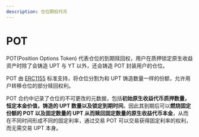 ```yaml
---
description: 仓位期权代币
---
```


# POT

POT(Position Options Token) 代表仓位的到期赎回权，用户在质押锁定原生收益资产时除了会铸造 UPT 与 YT 以外，还会铸造 POT 封装用户的仓位。

POT 由 [ERC1155](https://eips.ethereum.org/EIPS/eip-1155) 标准支持，将仓位分割为和 UPT 铸造数量一样的份额，允许用户转移仓位的部分赎回权利。

POT 合约中记录了仓位的不可更改的元数据，包括**初始原生收益代币质押数量，恒定本金价值，铸造的 UPT 数量以及锁定到期时间**。因此其到期后可以**燃烧固定份额的 POT 以及固定数量的 UPT 从而赎回固定数量的原生收益代币本金**，从而在不同时间形成不同的固定利率，通过交易 POT 可以交易获得固定利率的权利，而无需交易 UPT 本身。
